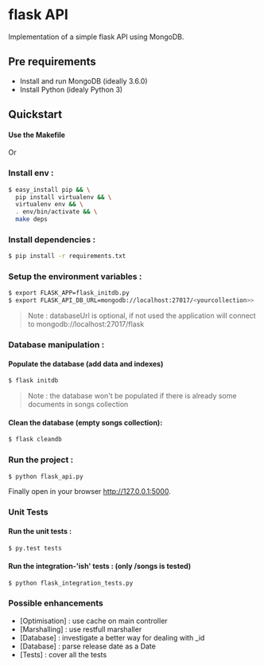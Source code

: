 # flask API
Implementation of a simple flask API using MongoDB.

## Pre requirements
* Install and run MongoDB (ideally 3.6.0)
* Install Python (idealy Python 3)

## Quickstart
#### Use the Makefile

  Or

### Install env :
```sh
$ easy_install pip && \
  pip install virtualenv && \
  virtualenv env && \
  . env/bin/activate && \
  make deps
```

### Install dependencies :
```sh
$ pip install -r requirements.txt
```

### Setup the environment variables :
```sh
$ export FLASK_APP=flask_initdb.py
$ export FLASK_API_DB_URL=mongodb://localhost:27017/<yourcollection>>
```

> Note : databaseUrl is optional, if not used the application will connect to mongodb://localhost:27017/flask

### Database manipulation :

#### Populate the database (add data and indexes)
```sh
$ flask initdb
```

> Note : the database won't be populated if there is already some documents in songs collection

#### Clean the database (empty songs collection):
```sh
$ flask cleandb
```

### Run the project :
```sh
$ python flask_api.py
```

Finally open in your browser http://127.0.0.1:5000.

### Unit Tests
#### Run the unit tests :
```sh
$ py.test tests
```
#### Run the integration-'ish' tests : (only /songs is tested)
```sh
$ python flask_integration_tests.py
```

### Possible enhancements

* [Optimisation] : use cache on main controller
* [Marshalling] : use restfull marshaller
* [Database] : investigate a better way for dealing with _id
* [Database] : parse release date as a Date
* [Tests] : cover all the tests
